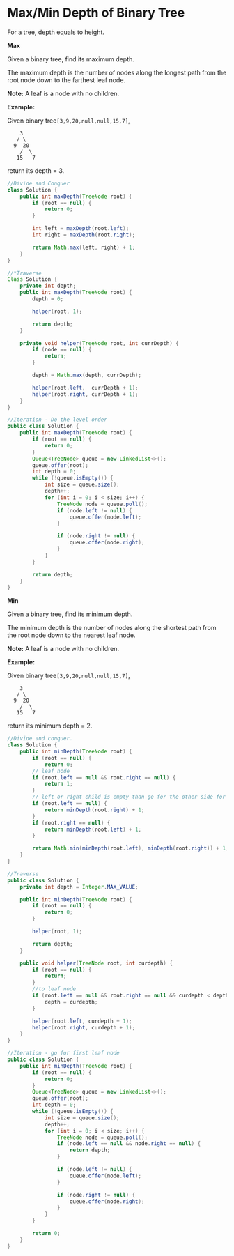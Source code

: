 # Max/Min Depth of Binary Tree

For a tree, depth equals to height.

**Max**

Given a binary tree, find its maximum depth.

The maximum depth is the number of nodes along the longest path from the root node down to the farthest leaf node.

**Note:** A leaf is a node with no children.

**Example:**

Given binary tree`[3,9,20,null,null,15,7]`,

```
    3
   / \
  9  20
    /  \
   15   7
```

return its depth = 3.

```java
//Divide and Conquer
class Solution {
    public int maxDepth(TreeNode root) {
        if (root == null) {
            return 0;
        }

        int left = maxDepth(root.left);
        int right = maxDepth(root.right);

        return Math.max(left, right) + 1;
    }
}
```

```java
//*Traverse
Class Solution {
    private int depth;
    public int maxDepth(TreeNode root) {
        depth = 0;

        helper(root, 1);

        return depth;
    }

    private void helper(TreeNode root, int currDepth) {
        if (node == null) {
            return;
        }

        depth = Math.max(depth, currDepth);

        helper(root.left,  currDepth + 1);
        helper(root.right, currDepth + 1);
    }
}
```

```java
//Iteration - Do the level order
public class Solution {
    public int maxDepth(TreeNode root) {
        if (root == null) {
            return 0;
        }
        Queue<TreeNode> queue = new LinkedList<>();
        queue.offer(root);
        int depth = 0;
        while (!queue.isEmpty()) {
            int size = queue.size();
            depth++;
            for (int i = 0; i < size; i++) {
                TreeNode node = queue.poll();
                if (node.left != null) {
                    queue.offer(node.left);    
                }

                if (node.right != null) {
                    queue.offer(node.right);
                }
            }
        }

        return depth;
    }
}
```

**Min**

Given a binary tree, find its minimum depth.

The minimum depth is the number of nodes along the shortest path from the root node down to the nearest leaf node.

**Note:** A leaf is a node with no children.

**Example:**

Given binary tree`[3,9,20,null,null,15,7]`,

```
    3
   / \
  9  20
    /  \
   15   7
```

return its minimum depth = 2.

```java
//Divide and conquer.
class Solution {
    public int minDepth(TreeNode root) {
        if (root == null) {
            return 0;
        // leaf node
        if (root.left == null && root.right == null) {
            return 1;
        }
        // left or right child is empty than go for the other side for ans
        if (root.left == null) {
            return minDepth(root.right) + 1;
        }
        if (root.right == null) {
            return minDepth(root.left) + 1;
        }

        return Math.min(minDepth(root.left), minDepth(root.right)) + 1;
    }
}
```

```java
//Traverse
public class Solution {
    private int depth = Integer.MAX_VALUE;

    public int minDepth(TreeNode root) {
        if (root == null) {
            return 0;
        }

        helper(root, 1);

        return depth;
    }

    public void helper(TreeNode root, int curdepth) {
        if (root == null) {
            return;
        }
        //to leaf node
        if (root.left == null && root.right == null && curdepth < depth) {  
            depth = curdepth;
        }

        helper(root.left, curdepth + 1);
        helper(root.right, curdepth + 1);
    } 
}
```

```java
//Iteration - go for first leaf node
public class Solution {
    public int minDepth(TreeNode root) {
        if (root == null) {
            return 0;
        }
        Queue<TreeNode> queue = new LinkedList<>();
        queue.offer(root);
        int depth = 0;
        while (!queue.isEmpty()) {
            int size = queue.size();
            depth++;
            for (int i = 0; i < size; i++) {
                TreeNode node = queue.poll();
                if (node.left == null && node.right == null) {
                    return depth;     
                }

                if (node.left != null) {
                    queue.offer(node.left);    
                }

                if (node.right != null) {
                    queue.offer(node.right);
                }
            }
        }

        return 0;
    }
}
```
